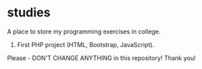 # studies
A place to store my programming exercises in college.

1. First PHP project (HTML, Bootstrap, JavaScript).

Please - DON'T CHANGE ANYTHING in this repository! Thank you!


